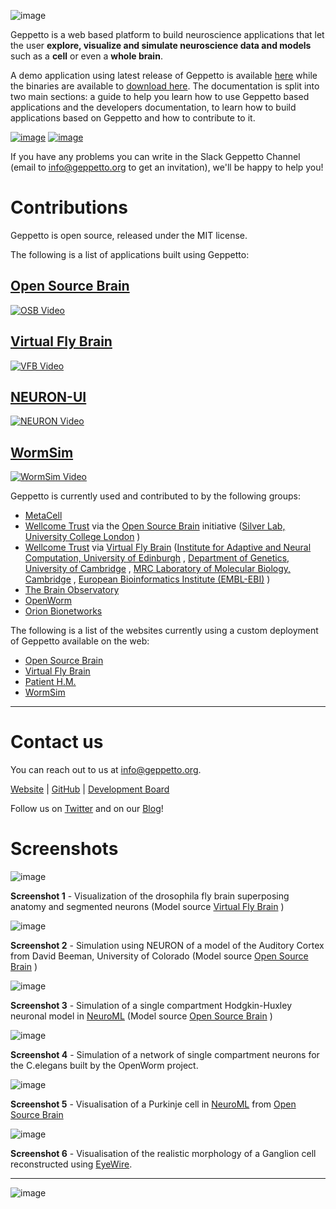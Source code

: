 ![image](images/header.png)

Geppetto is a web based platform to build neuroscience applications that let the user  **explore, visualize and simulate neuroscience data and models** such as a **cell** or even a **whole brain**.

A demo application using latest release of Geppetto is available [here](https://live.geppetto.org) while the binaries are available to
[download here](https://github.com/openworm/org.geppetto/releases/).
The documentation is split into two main sections: a guide to help you learn how to use Geppetto based applications and the developers documentation, to learn how to build applications based on Geppetto and how to contribute to it.

[![image](images/usr_btn.png)](./userdocs.html) [![image](images/dev_btn.png)](./devdocs.html)

If you have any problems you can write in the Slack Geppetto Channel (email to info@geppetto.org to get an invitation), we'll be happy to help you!

Contributions
=============

Geppetto is open source, released under the MIT license.

The following is a list of applications built using Geppetto:

## [Open Source Brain](http://opensourcebrain.org)

[![OSB Video](http://img.youtube.com/vi/implDpQSSWg/0.jpg)](http://www.youtube.com/watch?v=implDpQSSWg)

## [Virtual Fly Brain](http://virtualflybrain.org)

[![VFB Video](http://img.youtube.com/vi/XkbauvReJFA/0.jpg)](http://www.youtube.com/watch?v=XkbauvReJFA)

## [NEURON-UI](https://github.com/MetaCell/NEURON-UI)

[![NEURON Video](http://img.youtube.com/vi/CjoA3lTa25I/0.jpg)](http://www.youtube.com/watch?v=CjoA3lTa25I)

## [WormSim](http://wormsim.org)

[![WormSim Video](http://img.youtube.com/vi/QaCRNX0hdwU/0.jpg)](http://www.youtube.com/watch?v=QaCRNX0hdwU)

Geppetto is currently used and contributed to by the following groups:

-   [MetaCell](http://metacell.us)
-   [Wellcome Trust](http://www.wellcome.ac.uk/) via the [Open Source
    Brain](http://www.opensourcebrain.org/) initiative ([Silver Lab,
    University College London](http://www.ucl.ac.uk/silverlab/) )
-   [Wellcome Trust](http://www.wellcome.ac.uk/) via [Virtual Fly
    Brain](http://www.virtualflybrain.org/) ([Institute for Adaptive and
    Neural Computation, University of
    Edinburgh](http://http://www.anc.ed.ac.uk/) , [Department of
    Genetics, University of Cambridge](http://www.gen.cam.ac.uk/) , [MRC
    Laboratory of Molecular Biology,
    Cambridge](http://www2.mrc-lmb.cam.ac.uk/) , [European
    Bioinformatics Institute (EMBL-EBI)](http://www.ebi.ac.uk/) )
-   [The Brain Observatory](http://thebrainobservatory.org)
-   [OpenWorm](http://www.openworm.org/)
-   [Orion Bionetworks](http://www.orionbionetworks.org/)

The following is a list of the websites currently using a custom
deployment of Geppetto available on the web:

-   [Open Source Brain](http://opensourcebrain.org)
-   [Virtual Fly Brain](http://virtualflybrain.org)
-   [Patient H.M.](http://www.patienthm.org)
-   [WormSim](http://wormsim.org)

------------------------------------------------------------------------

Contact us
==========

You can reach out to us at <info@geppetto.org>.

[Website](http://geppetto.org) | [GitHub](http://git.geppetto.org) |
[Development Board](http://board.geppetto.org)

Follow us on [Twitter](https://twitter.com/GeppettoEngine) and on our
[Blog](http://blog.geppetto.org)!

Screenshots
===========

![image](images/sshots/ss1.png)

**Screenshot 1** - Visualization of the drosophila fly brain superposing
anatomy and segmented neurons (Model source [Virtual Fly
Brain](http://virtualflybrain.org/) )

![image](images/sshots/ss2.png)

**Screenshot 2** - Simulation using NEURON of a model of the Auditory
Cortex from David Beeman, University of Colorado (Model source [Open
Source Brain](http://opensourcebrain.org/) )

![image](images/sshots/ss3.png)

**Screenshot 3** - Simulation of a single compartment Hodgkin-Huxley
neuronal model in [NeuroML](http://neuroml.org/) (Model source [Open
Source Brain](http://opensourcebrain.org/) )

![image](images/sshots/ss4.png)

**Screenshot 4** - Simulation of a network of single compartment neurons
for the C.elegans built by the OpenWorm project.

![image](images/sshots/ss5.png)

**Screenshot 5** - Visualisation of a Purkinje cell in
[NeuroML](http://neuroml.org/) from [Open Source
Brain](http://opensourcebrain.org/projects/purkinjecell)

![image](images/sshots/ss6.png)

**Screenshot 6** - Visualisation of the realistic morphology of a
Ganglion cell reconstructed using [EyeWire](https://eyewire.org).

------------------------------------------------------------------------

![image](images/symbol.png)
